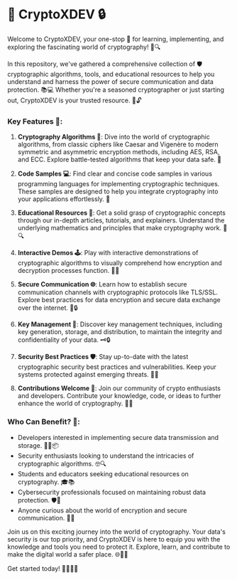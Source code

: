 # 🔐 CryptoXDEV 🔒
Welcome to CryptoXDEV, your one-stop 🏰 for learning, implementing, and exploring the fascinating world of cryptography! 🧐🔍

In this repository, we've gathered a comprehensive collection of 🛡️ cryptographic algorithms, tools, and educational resources to help you understand and harness the power of secure communication and data protection. 📚💻 Whether you're a seasoned cryptographer or just starting out, CryptoXDEV is your trusted resource. 💪🔓

### Key Features 🌟:

1. **Cryptography Algorithms 📜**: Dive into the world of cryptographic algorithms, from classic ciphers like Caesar and Vigenère to modern symmetric and asymmetric encryption methods, including AES, RSA, and ECC. Explore battle-tested algorithms that keep your data safe. 🚀

2. **Code Samples 💻**: Find clear and concise code samples in various programming languages for implementing cryptographic techniques. These samples are designed to help you integrate cryptography into your applications effortlessly. 🚧

3. **Educational Resources 🧠**: Get a solid grasp of cryptographic concepts through our in-depth articles, tutorials, and explainers. Understand the underlying mathematics and principles that make cryptography work. 📖🔍

4. **Interactive Demos 🕹️**: Play with interactive demonstrations of cryptographic algorithms to visually comprehend how encryption and decryption processes function. 🤖🔑

5. **Secure Communication 🌐**: Learn how to establish secure communication channels with cryptographic protocols like TLS/SSL. Explore best practices for data encryption and secure data exchange over the internet. 📡🔒

6. **Key Management 🔑**: Discover key management techniques, including key generation, storage, and distribution, to maintain the integrity and confidentiality of your data. 🗝️🔒

7. **Security Best Practices 🛡️**: Stay up-to-date with the latest cryptographic security best practices and vulnerabilities. Keep your systems protected against emerging threats. 🚨🔐

8. **Contributions Welcome 🤝**: Join our community of crypto enthusiasts and developers. Contribute your knowledge, code, or ideas to further enhance the world of cryptography. 🚀💼

### Who Can Benefit? 🎯:

- Developers interested in implementing secure data transmission and storage. 👨‍💻📦
- Security enthusiasts looking to understand the intricacies of cryptographic algorithms. 🤓🔍
- Students and educators seeking educational resources on cryptography. 🎓📚
- Cybersecurity professionals focused on maintaining robust data protection. 🛡️💼
- Anyone curious about the world of encryption and secure communication. 🤔🌐

Join us on this exciting journey into the world of cryptography. Your data's security is our top priority, and CryptoXDEV is here to equip you with the knowledge and tools you need to protect it. Explore, learn, and contribute to make the digital world a safer place. 🌐🔐🚀

Get started today! 🚀🔐🔑🎉
